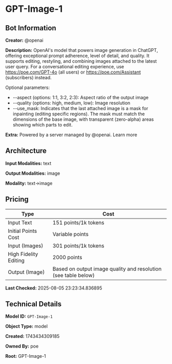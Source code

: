 # GPT-Image-1

## Bot Information

**Creator:** @openai

**Description:** OpenAI's model that powers image generation in ChatGPT, offering exceptional prompt adherence, level of detail, and quality. It supports editing, restyling, and combining images attached to the latest user query. For a conversational editing experience, use https://poe.com/GPT-4o (all users) or https://poe.com/Assistant (subscribers) instead.

Optional parameters:
* --aspect (options: 1:1, 3:2, 2:3): Aspect ratio of the output image
* --quality (options: high, medium, low): Image resolution
* --use_mask: Indicates that the last attached image is a mask for inpainting (editing specific regions). The mask must match the dimensions of the base image, with transparent (zero-alpha) areas showing which parts to edit.

**Extra:** Powered by a server managed by @openai. Learn more


## Architecture

**Input Modalities:** text

**Output Modalities:** image

**Modality:** text->image


## Pricing

| Type | Cost |
|------|------|
| Input Text | 151 points/1k tokens |
| Initial Points Cost | Variable points |
| Input (Images) | 301 points/1k tokens |
| High Fidelity Editing | 2000 points |
| Output (Image) | Based on output image quality and resolution (see table below) |

**Last Checked:** 2025-08-05 23:23:34.836895


## Technical Details

**Model ID:** `GPT-Image-1`

**Object Type:** model

**Created:** 1743434309185

**Owned By:** poe

**Root:** GPT-Image-1
